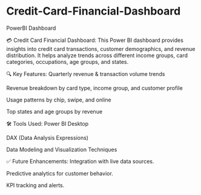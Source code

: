 # Credit-Card-Financial-Dashboard
PowerBI Dashboard

💳 Credit Card Financial Dashboard:
This Power BI dashboard provides insights into credit card transactions, customer demographics, and revenue distribution. It helps analyze trends across different income groups, card categories, occupations, age groups, and states.

🔍 Key Features:
Quarterly revenue & transaction volume trends

Revenue breakdown by card type, income group, and customer profile

Usage patterns by chip, swipe, and online

Top states and age groups by revenue

🛠 Tools Used:
Power BI Desktop

DAX (Data Analysis Expressions)

Data Modeling and Visualization Techniques

✅ Future Enhancements:
Integration with live data sources.

Predictive analytics for customer behavior.

KPI tracking and alerts.
